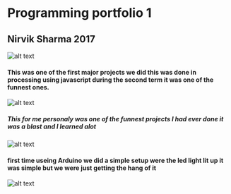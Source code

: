 # Programming portfolio 1
## Nirvik Sharma 2017


![alt text](https://nirviksharma.github.io/Programming1Portfolio/pic.png "Logo Title Text 1")

####  This was one of the first major projects we did this was done in processing using javascript during the second term it was one of the funnest ones. 
 
![alt text](https://nirviksharma.github.io/Programming1Portfolio/calc.png "Logo Title Text 1")

##### This for me personaly was one of the funnest projects I had ever done it was a blast and I learned alot 
![alt text](https://nirviksharma.github.io/Programming1Portfolio/pong.png "Logo Title Text 1")

#### first time useing Arduino we did a simple setup were the led light lit up it was simple but we were just getting the hang of it 
![alt text](https://nirviksharma.github.io/Programming1Portfolio/h.png "Logo Title Text 1")


